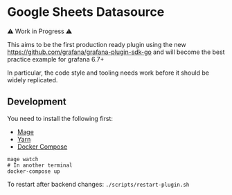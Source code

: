 # Google Sheets Datasource

⚠️ Work in Progress ⚠️ 

This aims to be the first production ready plugin using the new https://github.com/grafana/grafana-plugin-sdk-go and will become the best practice example for grafana 6.7+

In particular, the code style and tooling needs work before it should be widely replicated.

## Development

You need to install the following first:

* [Mage](https://magefile.org/)
* [Yarn](https://yarnpkg.com/)
* [Docker Compose](https://docs.docker.com/compose/)

```
mage watch
# In another terminal
docker-compose up
```

To restart after backend changes:
`./scripts/restart-plugin.sh`
